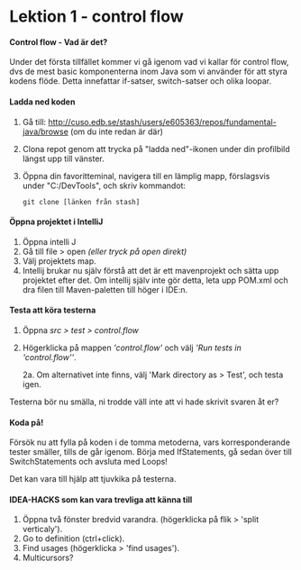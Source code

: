 # Lektion 1 - control flow

#### Control flow - Vad är det?
Under det första tillfället kommer vi gå igenom vad vi kallar för control flow, dvs de mest basic komponenterna inom 
Java som vi använder för att styra kodens flöde. Detta innefattar if-satser, switch-satser och olika loopar.

#### Ladda ned koden
 1. Gå till: http://cuso.edb.se/stash/users/e605363/repos/fundamental-java/browse (om du inte redan är där)
 2. Clona repot genom att trycka på "ladda ned"-ikonen under din profilbild längst upp till vänster.
 3. Öppna din favoritteminal, navigera till en lämplig mapp, förslagsvis under "C:/DevTools", och skriv kommandot:
       		
        git clone [länken från stash]
       
#### Öppna projektet i IntelliJ
1. Öppna intelli J
2. Gå till file > open _(eller tryck på open direkt)_
3. Välj projektets map.
4. Intellij brukar nu själv förstå att det är ett mavenprojekt och sätta upp projektet efter det. Om intellij själv
 inte gör detta, leta upp POM.xml och dra filen till Maven-paletten till höger i IDE:n.

#### Testa att köra testerna
1. Öppna _src > test > control.flow_
2. Högerklicka på mappen _'control.flow'_ och välj _'Run tests in 'control.flow''_.

    2a. Om alternativet inte finns, välj 'Mark directory as > Test', och testa igen.

Testerna bör nu smälla, ni trodde väll inte att vi hade skrivit svaren åt er?

#### Koda på!
Försök nu att fylla på koden i de tomma metoderna, vars korresponderande tester smäller, tills de går igenom.
Börja med IfStatements, gå sedan över till SwitchStatements och avsluta med Loops!

Det kan vara till hjälp att tjuvkika på testerna.

#### IDEA-HACKS som kan vara trevliga att känna till
1. Öppna två fönster bredvid varandra. (högerklicka på flik > 'split verticaly').
2. Go to definition (ctrl+click).
3. Find usages (högerklicka > 'find usages').
4. Multicursors?

